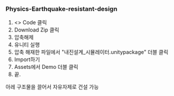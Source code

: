 ### Physics-Earthquake-resistant-design
 
1. <> Code 클릭
2. Download Zip 클릭
3. 압축해제
4. 유니티 실행
5. 압축 해재한 파일에서 "내진설계_시뮬레이터.unitypackage" 더블 클릭
6. Import하기
7. Assets에서 Demo 더블 클릭
8. 끝.

아레 구조물을 끌어서 자유자제로 건설 가능
